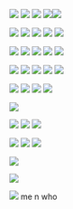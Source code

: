 
![](https://mocha.crd.co/assets/images/gallery09/452f4d93_original.png?v=5e9af0df) ![](https://mocha.crd.co/assets/images/gallery09/22a5b2f3_original.gif?v=5e9af0df) ![](https://64.media.tumblr.com/ccff046e83e0d19ad092ab0149de5607/f1413ef45abf2485-ca/s100x200/e7aea3a7db8a1d1897b7c441dbe756c438d372a6.gifv) ![](https://file.garden/ZSD6qQh9SRsD-dy3/stamps/ps7)![](https://file.garden/ZSD6qQh9SRsD-dy3/stamps/ps0) 

![](https://64.media.tumblr.com/26361622ba589e0ea5575b2e2a8a89a7/4a809193e4ba05c7-02/s100x200/f11e40be5c8f0e2878056e17685a9f813132781b.gifv) ![](https://64.media.tumblr.com/02f06846e7dc46fd5406a85bcb112bac/4a809193e4ba05c7-f8/s100x200/24ea0b09e926d06d3f1dfdacfb5281ff865813c4.gifv) ![](https://64.media.tumblr.com/b910b2dcc9700563b6cdc8bc9d1ca8dd/4a809193e4ba05c7-3c/s100x200/3ce4c6239278147a6bff9a0867522684b535e1ed.gifv) ![](https://64.media.tumblr.com/4d89a018134a3dd55308f6e1bae6b6d5/50121cb3713b19a1-66/s100x200/80e0ae00913b14921659d50a239ca76fa4fea476.pnj) ![](https://64.media.tumblr.com/199af5c0afcef2de776ca53c2a6c5559/3cf84ad38c46212e-af/s100x200/a821623a0ba52bf2c219ea540f88d40375033291.gifv)

![](https://images-wixmp-ed30a86b8c4ca887773594c2.wixmp.com/f/6388279d-c61d-469e-ba84-435ca580f115/da7mms6-c2d22fbf-94bf-4e02-985f-4f7dd3b98a98.png/v1/fill/w_99,h_56,strp/aoba_stamp_by_kazumishio_da7mms6-fullview.png?token=eyJ0eXAiOiJKV1QiLCJhbGciOiJIUzI1NiJ9.eyJzdWIiOiJ1cm46YXBwOjdlMGQxODg5ODIyNjQzNzNhNWYwZDQxNWVhMGQyNmUwIiwiaXNzIjoidXJuOmFwcDo3ZTBkMTg4OTgyMjY0MzczYTVmMGQ0MTVlYTBkMjZlMCIsIm9iaiI6W1t7ImhlaWdodCI6Ijw9NTYiLCJwYXRoIjoiXC9mXC82Mzg4Mjc5ZC1jNjFkLTQ2OWUtYmE4NC00MzVjYTU4MGYxMTVcL2RhN21tczYtYzJkMjJmYmYtOTRiZi00ZTAyLTk4NWYtNGY3ZGQzYjk4YTk4LnBuZyIsIndpZHRoIjoiPD05OSJ9XV0sImF1ZCI6WyJ1cm46c2VydmljZTppbWFnZS5vcGVyYXRpb25zIl19.4eJY3zymcTRhh_4PQJhDTpOTb6WoIZP39Ih_AdF6Qz4) ![](https://images-wixmp-ed30a86b8c4ca887773594c2.wixmp.com/f/57e3a0c2-a24e-4919-844e-36eeb4706388/d7lb626-a58a0a47-80fe-4a56-ac19-6415b2ec7d24.png/v1/fill/w_99,h_55,strp/noiz___stamp_by_stampsfa_d7lb626-fullview.png?token=eyJ0eXAiOiJKV1QiLCJhbGciOiJIUzI1NiJ9.eyJzdWIiOiJ1cm46YXBwOjdlMGQxODg5ODIyNjQzNzNhNWYwZDQxNWVhMGQyNmUwIiwiaXNzIjoidXJuOmFwcDo3ZTBkMTg4OTgyMjY0MzczYTVmMGQ0MTVlYTBkMjZlMCIsIm9iaiI6W1t7ImhlaWdodCI6Ijw9NTUiLCJwYXRoIjoiXC9mXC81N2UzYTBjMi1hMjRlLTQ5MTktODQ0ZS0zNmVlYjQ3MDYzODhcL2Q3bGI2MjYtYTU4YTBhNDctODBmZS00YTU2LWFjMTktNjQxNWIyZWM3ZDI0LnBuZyIsIndpZHRoIjoiPD05OSJ9XV0sImF1ZCI6WyJ1cm46c2VydmljZTppbWFnZS5vcGVyYXRpb25zIl19.JUubevlqAzcc7n7pBHrem9iEFUeokYhGLOD7GOpWzlk) ![](https://images-wixmp-ed30a86b8c4ca887773594c2.wixmp.com/f/97538ed2-f006-4ed5-aa9f-f1121bf3b1e4/da06soc-c2f0035d-fe8e-4313-bf5c-cb6466e2fee6.gif?token=eyJ0eXAiOiJKV1QiLCJhbGciOiJIUzI1NiJ9.eyJzdWIiOiJ1cm46YXBwOjdlMGQxODg5ODIyNjQzNzNhNWYwZDQxNWVhMGQyNmUwIiwiaXNzIjoidXJuOmFwcDo3ZTBkMTg4OTgyMjY0MzczYTVmMGQ0MTVlYTBkMjZlMCIsIm9iaiI6W1t7InBhdGgiOiJcL2ZcLzk3NTM4ZWQyLWYwMDYtNGVkNS1hYTlmLWYxMTIxYmYzYjFlNFwvZGEwNnNvYy1jMmYwMDM1ZC1mZThlLTQzMTMtYmY1Yy1jYjY0NjZlMmZlZTYuZ2lmIn1dXSwiYXVkIjpbInVybjpzZXJ2aWNlOmZpbGUuZG93bmxvYWQiXX0.3ml4a0_5GX4QtZRpMim_CPn-WzGVYXQBZHxRDuaQch4) ![](https://images-wixmp-ed30a86b8c4ca887773594c2.wixmp.com/f/32ce80ca-47ea-4a1c-8f1e-16bc66660816/ddw844n-37e6670b-609d-4e3f-a9f2-24a79a8585ed.gif?token=eyJ0eXAiOiJKV1QiLCJhbGciOiJIUzI1NiJ9.eyJzdWIiOiJ1cm46YXBwOjdlMGQxODg5ODIyNjQzNzNhNWYwZDQxNWVhMGQyNmUwIiwiaXNzIjoidXJuOmFwcDo3ZTBkMTg4OTgyMjY0MzczYTVmMGQ0MTVlYTBkMjZlMCIsIm9iaiI6W1t7InBhdGgiOiJcL2ZcLzMyY2U4MGNhLTQ3ZWEtNGExYy04ZjFlLTE2YmM2NjY2MDgxNlwvZGR3ODQ0bi0zN2U2NjcwYi02MDlkLTRlM2YtYTlmMi0yNGE3OWE4NTg1ZWQuZ2lmIn1dXSwiYXVkIjpbInVybjpzZXJ2aWNlOmZpbGUuZG93bmxvYWQiXX0.vKl0G7gdQ3h8HYEN3TZqjx4ttqFzATLFbJeurd0wTmA) ![](https://64.media.tumblr.com/7f06ba415f6b2fcdfeb1ed97bc137367/9a591c2777a533ae-1a/s100x200/05af04dee1ba2152d4642d876cee31c7d0d75223.png)

 ![](https://64.media.tumblr.com/1f448fd306c78978a4ce8402fee82bc9/a9ddffc3320c07ad-03/s100x200/21a894b3c61a723b9d0b1c9e3b0bf39f778de922.pnj) ![](https://64.media.tumblr.com/4f52b2397a888c3550fb7e15bc8558c9/3460366af3bae7be-60/s100x200/45d57fe3e2c6137dace3b2967ef2606b6e4818cd.gifv) ![](https://64.media.tumblr.com/433d32897e1493e82e4e9293d5bf7d30/5ed0154908ac7b8a-4f/s100x200/60f7dcf2d21da4b0a0d41afe46d1593c30d04c6f.gifv) ![](https://i.imgur.com/LiTCM1K.png) ![](https://i.imgur.com/TPYNOE6.png)

 ![](https://64.media.tumblr.com/ee07b8292723d410560d5997a0376c89/89749997f66a3a49-3c/s100x200/6b9d3a62cbc1b773ca98ec793e0a22d707d26b08.gifv) ![](https://64.media.tumblr.com/c0b2b207e34db4dae23f132ef9c41b0a/89749997f66a3a49-6b/s100x200/134c87e92df8b8a1c98c8135aadbc87cdb3c51be.gifv) ![](https://64.media.tumblr.com/1821b6d24b7ba62b0f48081c9fe72485/89749997f66a3a49-e0/s100x200/0549263c445e656ae49b342a96c890f14ee18e76.gifv) ![](https://64.media.tumblr.com/f322d501fd7adca2f9d9f3fa02f235ea/89749997f66a3a49-31/s100x200/960b4aaed50c36ada320c15ff08df0e1925442f3.gifv)

![](https://64.media.tumblr.com/5614e78ef196e2cb966f04f32dd63b0e/0beda082ed505272-90/s400x600/763604bceeefddc8c6937e6e00dc0cbe22f44362.jpg)

![](https://i.imgur.com/NxFLThL.gif)  ![](https://i.imgur.com/AD2429i.gif)  ![](https://i.imgur.com/bqjRd6n.gif)


![](https://i.imgur.com/XEBcXfE.gif)  ![](https://i.imgur.com/PGmJb8L.gif)  ![](https://i.imgur.com/7xTy0XJ.gif)

![](https://64.media.tumblr.com/3966f4078f70e2733a1be5d069d6e0e2/0c08d4b2767e0507-c0/s500x750/80388a6ab12bee490345ffe68c574fdbf3eab0f6.gifv)

![](https://i.imgur.com/DPKqe2e.gif)

![](https://i.imgur.com/oPLFXgN.png) me n who
